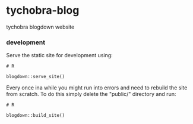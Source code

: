 # tychobra-blog

tychobra blogdown website

### development

Serve the static site for development using:

```
# R

blogdown::serve_site()
```

Every once ina while you might run into errors and need to rebuild the site from scratch.  To do this simply delete the "public/" directory and run:

```
# R

blogdown::build_site()
```
